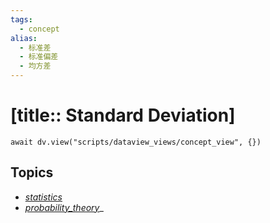 ```yaml
---
tags:
  - concept
alias:
  - 标准差
  - 标准偏差
  - 均方差
---
```


# [title:: Standard Deviation]

```dataviewjs
await dv.view("scripts/dataview_views/concept_view", {})
```

## Topics

- [_statistics_](_statistics_.md)
- [_probability_theory_](_probability_theory_.md)_
